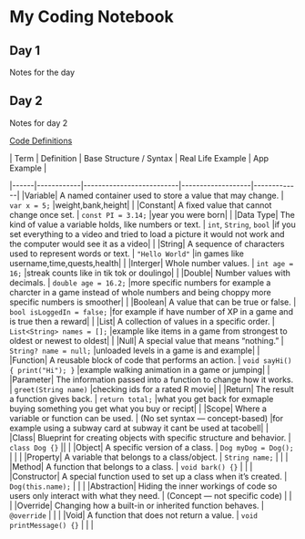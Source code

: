 # My Coding Notebook

## Day 1
Notes for the day

## Day 2
Notes for day 2

[Code Definitions](#code-definitions)

| Term | Definition | Base Structure / Syntax | Real Life Example | App Example |

|------|------------|--------------------------|-------------------|-------------|
|Variable| A named container used to store a value that may change. | `var x = 5;` |weight,bank,height|  |
|Constant| A fixed value that cannot change once set. | `const PI = 3.14;` |year you were born|  |
|Data Type| The kind of value a variable holds, like numbers or text. | `int`, `String`, `bool` |if you set everything to a video and tried to load a picture it would not work and the computer would see it as a video|  |
|String| A sequence of characters used to represent words or text. | `"Hello World"` |in games like username,time,quests,health|  |
|Interger| Whole number values. | `int age = 16;` |streak counts like in tik tok or doulingo|  |
|Double| Number values with decimals. | `double age = 16.2;` |more specific numbers for example a charcter in a game instead of whole numbers and being choppy more specific numbers is smoother|  |
|Boolean| A value that can be true or false. | `bool isLoggedIn = false;` |for example if have number of XP in a game and is true then a reward|  |
|List| A collection of values in a specific order. | `List<String> names = [];` |example like items in a game from strongest to oldest or newest to oldest|  |
|Null| A special value that means “nothing.” | `String? name = null;` |unloaded levels in a game is and example|  |
|Function| A reusable block of code that performs an action. | `void sayHi() { print("Hi"); }` |example walking animation in a game or jumping|  |
|Parameter| The information passed into a function to change how it works. | `greet(String name)` |checking ids for a rated R movie|  |
|Return| The result a function gives back. | `return total;` |what you get back for exmaple buying something you get what you buy or recipt|  |
|Scope| Where a variable or function can be used. | (No set syntax — concept-based) |for example using a subway card at subway it cant be used at tacobell|  |
|Class| Blueprint for creating objects with specific structure and behavior. | `class Dog {}` ||  |
|Object| A specific version of a class. | `Dog myDog = Dog();` |  |  |
|Property| A variable that belongs to a class/object. | `String name;` |  |  |
|Method| A function that belongs to a class. | `void bark() {}` |  |  |
|Constructor| A special function used to set up a class when it’s created. | `Dog(this.name);` |  |  |
|Abstraction| Hiding the inner workings of code so users only interact with what they need. | (Concept — not specific code) |  |  |
|Override| Changing how a built-in or inherited function behaves. | `@override` |  |  |
|Void| A function that does not return a value. | `void printMessage() {}` |  |  |
